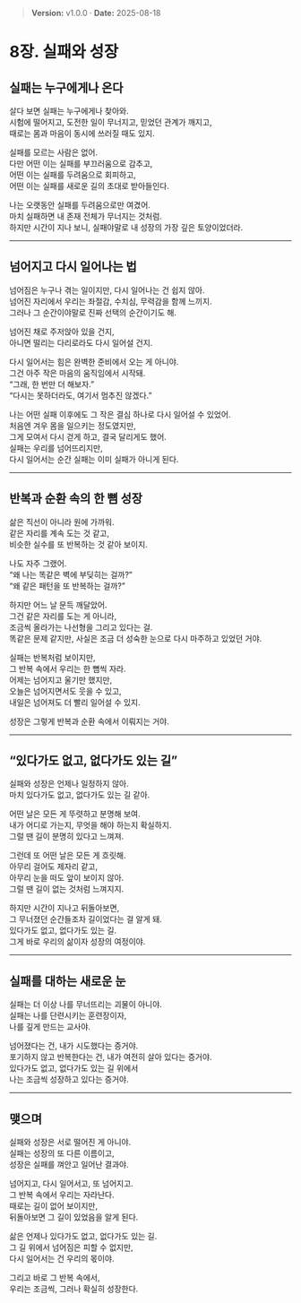 > **Version:** v1.0.0 · **Date:** 2025-08-18

# 8장. 실패와 성장

## 실패는 누구에게나 온다

살다 보면 실패는 누구에게나 찾아와.  
시험에 떨어지고, 도전한 일이 무너지고, 믿었던 관계가 깨지고,  
때로는 몸과 마음이 동시에 쓰러질 때도 있지.  

실패를 모르는 사람은 없어.  
다만 어떤 이는 실패를 부끄러움으로 감추고,  
어떤 이는 실패를 두려움으로 회피하고,  
어떤 이는 실패를 새로운 길의 초대로 받아들인다.  

나는 오랫동안 실패를 두려움으로만 여겼어.  
마치 실패하면 내 존재 전체가 무너지는 것처럼.  
하지만 시간이 지나 보니, 실패야말로 내 성장의 가장 깊은 토양이었더라.  

---

## 넘어지고 다시 일어나는 법

넘어짐은 누구나 겪는 일이지만, 다시 일어나는 건 쉽지 않아.  
넘어진 자리에서 우리는 좌절감, 수치심, 무력감을 함께 느끼지.  
그러나 그 순간이야말로 진짜 선택의 순간이기도 해.  

넘어진 채로 주저앉아 있을 건지,  
아니면 떨리는 다리로라도 다시 일어설 건지.  

다시 일어서는 힘은 완벽한 준비에서 오는 게 아니야.  
그건 아주 작은 마음의 움직임에서 시작돼.  
“그래, 한 번만 더 해보자.”  
“다시는 못하더라도, 여기서 멈추진 않겠다.”  

나는 어떤 실패 이후에도 그 작은 결심 하나로 다시 일어설 수 있었어.  
처음엔 겨우 몸을 일으키는 정도였지만,  
그게 모여서 다시 걷게 하고, 결국 달리게도 했어.  
실패는 우리를 넘어뜨리지만,  
다시 일어서는 순간 실패는 이미 실패가 아니게 된다.  

---

## 반복과 순환 속의 한 뼘 성장

삶은 직선이 아니라 원에 가까워.  
같은 자리를 계속 도는 것 같고,  
비슷한 실수를 또 반복하는 것 같아 보이지.  

나도 자주 그랬어.  
“왜 나는 똑같은 벽에 부딪히는 걸까?”  
“왜 같은 패턴을 또 반복하는 걸까?”  

하지만 어느 날 문득 깨달았어.  
그건 같은 자리를 도는 게 아니라,  
조금씩 올라가는 나선형을 그리고 있다는 걸.  
똑같은 문제 같지만, 사실은 조금 더 성숙한 눈으로 다시 마주하고 있었던 거야.  

실패는 반복처럼 보이지만,  
그 반복 속에서 우리는 한 뼘씩 자라.  
어제는 넘어지고 울기만 했지만,  
오늘은 넘어지면서도 웃을 수 있고,  
내일은 넘어져도 더 빨리 일어설 수 있지.  

성장은 그렇게 반복과 순환 속에서 이뤄지는 거야.  

---

## “있다가도 없고, 없다가도 있는 길”

실패와 성장은 언제나 일정하지 않아.  
마치 있다가도 없고, 없다가도 있는 길 같아.  

어떤 날은 모든 게 뚜렷하고 분명해 보여.  
내가 어디로 가는지, 무엇을 해야 하는지 확실하지.  
그럴 땐 길이 분명히 있다고 느껴져.  

그런데 또 어떤 날은 모든 게 흐릿해.  
아무리 걸어도 제자리 같고,  
아무리 눈을 떠도 앞이 보이지 않아.  
그럴 땐 길이 없는 것처럼 느껴지지.  

하지만 시간이 지나고 뒤돌아보면,  
그 무너졌던 순간들조차 길이었다는 걸 알게 돼.  
있다가도 없고, 없다가도 있는 길.  
그게 바로 우리의 삶이자 성장의 여정이야.  

---

## 실패를 대하는 새로운 눈

실패는 더 이상 나를 무너뜨리는 괴물이 아니야.  
실패는 나를 단련시키는 훈련장이자,  
나를 깊게 만드는 교사야.  

넘어졌다는 건, 내가 시도했다는 증거야.  
포기하지 않고 반복한다는 건, 내가 여전히 살아 있다는 증거야.  
있다가도 없고, 없다가도 있는 길 위에서  
나는 조금씩 성장하고 있다는 증거야.  

---

## 맺으며

실패와 성장은 서로 떨어진 게 아니야.  
실패는 성장의 또 다른 이름이고,  
성장은 실패를 껴안고 일어난 결과야.  

넘어지고, 다시 일어서고, 또 넘어지고.  
그 반복 속에서 우리는 자라난다.  
때로는 길이 없어 보이지만,  
뒤돌아보면 그 길이 있었음을 알게 된다.  

삶은 언제나 있다가도 없고, 없다가도 있는 길.  
그 길 위에서 넘어짐은 피할 수 없지만,  
다시 일어서는 건 우리의 몫이야.  

그리고 바로 그 반복 속에서,  
우리는 조금씩, 그러나 확실히 성장한다.
